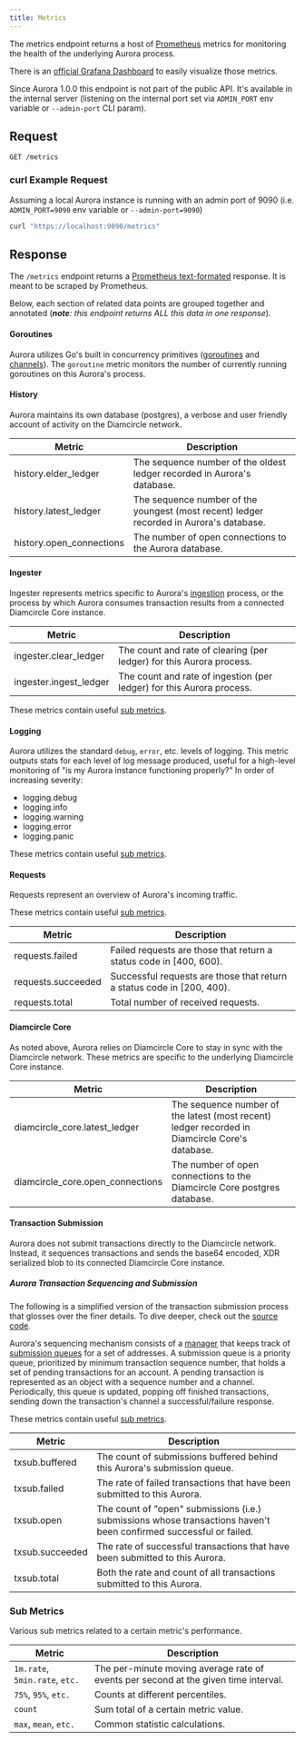 ```yaml
---
title: Metrics
---
```


The metrics endpoint returns a host of [Prometheus](https://prometheus.io/) metrics for monitoring the health of the underlying Aurora process.

There is an [official Grafana Dashboard](https://grafana.com/grafana/dashboards/13793) to easily visualize those metrics.

Since Aurora 1.0.0 this endpoint is not part of the public API. It's available in the internal server (listening on the internal port set via `ADMIN_PORT` env variable or `--admin-port` CLI param).

## Request

```
GET /metrics
```

### curl Example Request

Assuming a local Aurora instance is running with an admin port of 9090 (i.e. `ADMIN_PORT=9090` env variable or `--admin-port=9090`)

```sh
curl "https://localhost:9090/metrics"
```


## Response

The `/metrics` endpoint returns a [Prometheus text-formated](https://prometheus.io/docs/instrumenting/exposition_formats/#text-based-format) response. It is meant to be scraped by Prometheus.

Below, each section of related data points are grouped together and annotated (***note**: this endpoint returns ALL this data in one response*).


#### Goroutines

Aurora utilizes Go's built in concurrency primitives ([goroutines](https://gobyexample.com/goroutines) and [channels](https://gobyexample.com/channels)). The `goroutine` metric monitors the number of currently running goroutines on this Aurora's process.


#### History

Aurora maintains its own database (postgres), a verbose and user friendly account of activity on the Diamcircle network.

|    Metric     |  Description                                                                                                                               |
| ---------------- |  ------------------------------------------------------------------------------------------------------------------------------ |
| history.elder_ledger     | The sequence number of the oldest ledger recorded in Aurora's database. |
| history.latest_ledger    | The sequence number of the youngest (most recent) ledger recorded in Aurora's database.  |
| history.open_connections | The number of open connections to the Aurora database. |


#### Ingester

Ingester represents metrics specific to Aurora's [ingestion](https://github.com/diamcircle/go/blob/master/services/aurora/internal/docs/reference/admin.md#ingesting-diamcircle-core-data) process, or the process by which Aurora consumes transaction results from a connected Diamcircle Core instance.

|    Metric     |  Description                                                                                                                               |
| ---------------- |  ------------------------------------------------------------------------------------------------------------------------------ |
| ingester.clear_ledger |  The count and rate of clearing (per ledger) for this Aurora process.  |
| ingester.ingest_ledger | The count and rate of ingestion (per ledger)  for this Aurora process. |

These metrics contain useful [sub metrics](#sub-metrics).


#### Logging

Aurora utilizes the standard `debug`, `error`, etc. levels of logging. This metric outputs stats for each level of log message produced, useful for a high-level monitoring of "is my Aurora instance functioning properly?" In order of increasing severity:

* logging.debug
* logging.info
* logging.warning
* logging.error
* logging.panic

These metrics contain useful [sub metrics](#sub-metrics).

#### Requests

Requests represent an overview of Aurora's incoming traffic.

These metrics contain useful [sub metrics](#sub-metrics).

|    Metric     |  Description                                                                                                                               |
| ---------------- |  ------------------------------------------------------------------------------------------------------------------------------ |
| requests.failed | Failed requests are those that return a status code in [400, 600). |
| requests.succeeded | Successful requests are those that return a status code in [200, 400). |
| requests.total | Total number of received requests.  |

#### Diamcircle Core
As noted above, Aurora relies on Diamcircle Core to stay in sync with the Diamcircle network. These metrics are specific to the underlying Diamcircle Core instance.

|    Metric     |  Description                                                                                                                               |
| ---------------- |  ------------------------------------------------------------------------------------------------------------------------------ |
| diamcircle_core.latest_ledger    | The sequence number of the latest (most recent) ledger recorded in Diamcircle Core's database.  |
| diamcircle_core.open_connections | The number of open connections to the Diamcircle Core postgres database.  |

#### Transaction Submission

Aurora does not submit transactions directly to the Diamcircle network. Instead, it sequences transactions and sends the base64 encoded, XDR serialized blob to its connected Diamcircle Core instance. 

##### Aurora Transaction Sequencing and Submission

The following is a simplified version of the transaction submission process that glosses over the finer details. To dive deeper, check out the [source code](https://github.com/diamcircle/go/tree/master/services/aurora/internal/txsub).

Aurora's sequencing mechanism consists of a [manager](https://github.com/diamcircle/go/blob/master/services/aurora/internal/txsub/sequence/manager.go) that keeps track of [submission queues](https://github.com/diamcircle/go/blob/master/services/aurora/internal/txsub/sequence/queue.go) for a set of addresses. A submission queue is a  priority queue, prioritized by minimum transaction sequence number, that holds a set of pending transactions for an account. A pending transaction is represented as an object with a sequence number and a channel. Periodically, this queue is updated, popping off finished transactions, sending down the transaction's channel a successful/failure response.

These metrics contain useful [sub metrics](#sub-metrics).


|    Metric     |  Description                                                                                                                               |
| ---------------- |  ------------------------------------------------------------------------------------------------------------------------------ |
| txsub.buffered | The count of submissions buffered behind this Aurora's submission queue.  |
| txsub.failed | The rate of failed transactions that have been submitted to this Aurora.  |
| txsub.open | The count of "open" submissions (i.e.) submissions whose transactions haven't been confirmed successful or failed.  |
| txsub.succeeded | The rate of successful transactions that have been submitted to this Aurora.  |
| txsub.total | Both the rate and count of all transactions submitted to this Aurora. |

### Sub Metrics
Various sub metrics related to a certain metric's performance.

|    Metric     |  Description                                                                                                                               |
| ---------------- |  ------------------------------------------------------------------------------------------------------------------------------ |
| `1m.rate`, `5min.rate`, `etc.` | The per-minute moving average rate of events per second at the given time interval.  |
| `75%`, `95%`, `etc.` | Counts at different percentiles.  |
| `count` | Sum total of a certain metric value.  |
| `max`, `mean`, `etc.` |  Common statistic calculations. |




